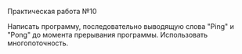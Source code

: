 Практическая работа №10

Написать программу, последовательно выводящую слова "Ping" и "Pong" до момента прерывания программы. Использовать многопоточность.
